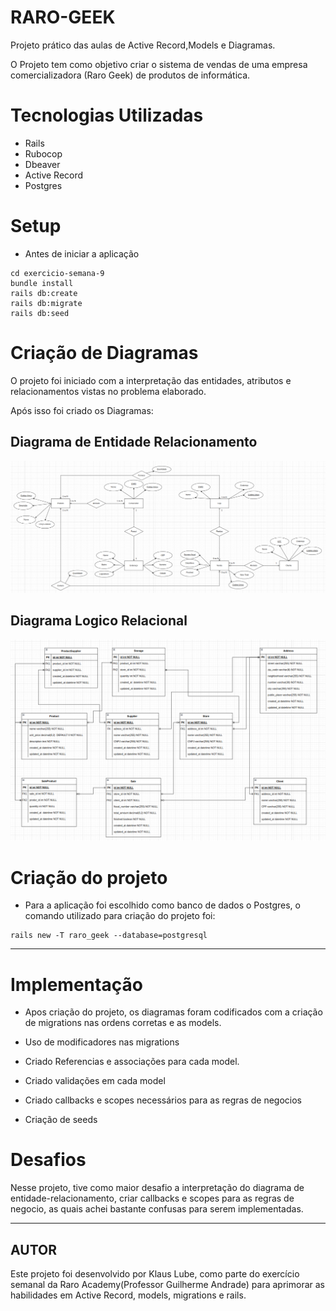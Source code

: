 # RARO-GEEK

Projeto prático das aulas de Active Record,Models e Diagramas.

O Projeto tem como objetivo criar o sistema de vendas de uma empresa comercializadora (Raro Geek) de produtos de informática.

# Tecnologias Utilizadas

- Rails
- Rubocop
- Dbeaver
- Active Record
- Postgres

# Setup 
- Antes de iniciar a aplicação
```
cd exercicio-semana-9
bundle install
rails db:create
rails db:migrate
rails db:seed
```

# Criação de Diagramas 
O projeto foi iniciado com a interpretação das entidades, atributos e relacionamentos vistas no problema elaborado.

Após isso foi criado os Diagramas:
## Diagrama de Entidade Relacionamento
<img src='diagramarelacional.png'>

<br>


## Diagrama Logico Relacional
<img src='diagramalogico.png'>

<br>

# Criação do projeto
- Para a aplicação foi escolhido como banco de dados o Postgres, o comando utilizado para criação do projeto foi:

```
rails new -T raro_geek --database=postgresql
```


<hr>


# Implementação 

- Apos criação do projeto, os diagramas foram codificados com a criação de migrations nas ordens corretas e as models.
- Uso de modificadores nas migrations
- Criado Referencias e associações para cada model.
- Criado validações em cada model 
- Criado callbacks e scopes necessários para as regras de negocios

- Criação de seeds 




# Desafios 

Nesse projeto, tive como maior desafio a interpretação do diagrama de entidade-relacionamento, criar callbacks e scopes para as regras de negocio, as quais achei bastante confusas para serem implementadas.


<hr>


## AUTOR
Este projeto foi desenvolvido por Klaus Lube, como parte do exercício semanal da Raro Academy(Professor Guilherme Andrade) para aprimorar as habilidades em Active Record, models, migrations e rails.